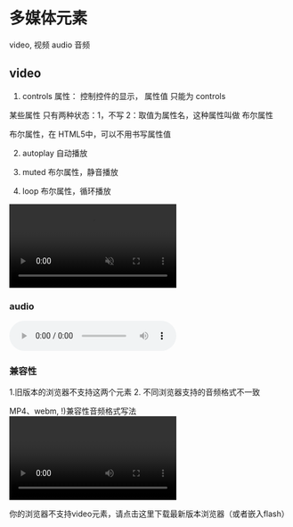 # 多媒体元素
video, 视频
audio 音频

## video

1. controls 属性： 控制控件的显示， 属性值 只能为 controls

某些属性 只有两种状态：1，不写 2：取值为属性名，这种属性叫做 布尔属性

布尔属性，在 HTML5中，可以不用书写属性值

2. autoplay 自动播放

3. muted 布尔属性，静音播放

4. loop 布尔属性，循环播放


<video controls autoplay muted loop src="aa.mp4"></video>


### audio

<audio controls src=".mp3"></audio>


### 兼容性

1.旧版本的浏览器不支持这两个元素
2. 不同浏览器支持的音频格式不一致

MP4、webm,
!)兼容性音频格式写法
<video>
    <scoure src="aa.mp4"></scoure>
    <scoure src="aa.webm"></scoure>
    <p>
        你的浏览器不支持video元素，请点击这里下载最新版本浏览器（或者嵌入flash）
    </p>
</video>
